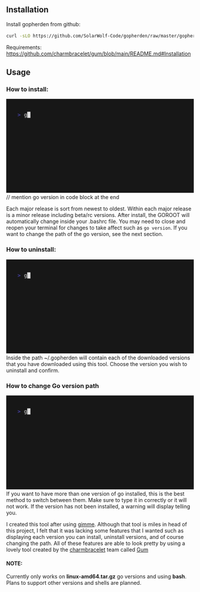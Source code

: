 ## Installation

Install gopherden from github:

``` bash
curl -sLO https://github.com/SolarWolf-Code/gopherden/raw/master/gopherden && mkdir -p ~/bin && mv gopherden ~/bin/ && chmod +x ~/bin/gopherden && export PATH=$PATH:~/bin/
```
Requirements:
https://github.com/charmbracelet/gum/blob/main/README.md#Installation
## Usage
### How to install:
<img width="600" src="install.gif"/>
// mention go version in code block at the end

Each major release is sort from newest to oldest. Within each major release is a minor release including beta/rc versions. After install, the GOROOT will automatically change inside your .bashrc file. You may need to close and reopen your terminal for changes to take affect such as ```go version```. If you want to change the path of the go version, see the next section.
### How to uninstall:
<img width="600" src="uninstall.gif"/>
Inside the path ~/.gopherden will contain each of the downloaded versions that you have downloaded using this tool. Choose the version you wish to uninstall and confirm.


### How to change Go version path
<img width="600" src="change_path.gif"/>
If you want to have more than one version of go installed, this is the best method to switch between them. Make sure to type it in correctly or it will not work. If the version has not been installed, a warning will display telling you.

I created this tool after using [gimme](https://github.com/travis-ci/gimme). Although that tool is miles in head of this project, I felt that it was lacking some features that I wanted such as displaying each version you can install, uninstall versions, and of course changing the path. All of these features are able to look pretty by using a lovely tool created by the [charmbracelet](https://github.com/charmbracelet/) team called [Gum](https://github.com/charmbracelet/gum)
#### NOTE:
Currently only works on **linux-amd64.tar.gz** go versions and using **bash**. Plans to support other versions and shells are planned.

